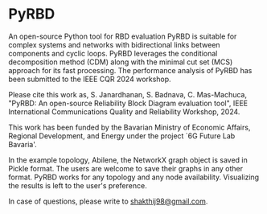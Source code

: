 # PyRBD
An open-source Python tool for RBD evaluation
PyRBD is suitable for complex systems and networks with bidirectional links between components and cyclic loops.
PyRBD leverages the conditional decomposition method (CDM) along with the minimal cut set (MCS) approach for its fast processing.
The performance analysis of PyRBD has been submitted to the IEEE CQR 2024 workshop.

Please cite this work as,
S. Janardhanan, S. Badnava, C. Mas-Machuca, "PyRBD: An open-source Reliability Block Diagram evaluation tool", IEEE International Communications Quality and Reliability Workshop, 2024.

This work has been funded by the Bavarian Ministry of Economic Affairs, Regional Development, and Energy under the project `6G Future Lab Bavaria'.


In the example topology, Abilene, the NetworkX graph object is saved in Pickle format. The users are welcome to save their graphs in any other format.
PyRBD works for any topology and any node availability. 
Visualizing the results is left to the user's preference.

In case of questions, please write to shakthij98@gmail.com.

